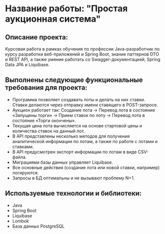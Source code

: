 # **Название работы: "Простая аукционная система"**

## Описание проекта: 
Курсовая работа в рамках обучения по профессии Java-разработчик по курсу разработки веб-приложений и Spring Boot, знание паттернов DTO и REST API, 
а также умение работать со Swagger-документацией, Spring Data JPA и Liquibase.

## Выполнены следующие функциональные требования для проекта:

- Программа позволяет создавать лоты и делать на них ставки. Ставки делаются через отправку имени ставящего в POST-запросе.
- Аукцион работает так: Создание лота -> Перевод лота в состояние «Запущены торги» -> Прием ставок по лоту -> Перевод лота в состояние «Торги окончены».
- Текущая цена лота вычисляется на основе стартовой цены и количества ставок на данный лот. 
- В API представлены несколько методов для получения аналитической информации по лотам, а также по работе с лотами и ставками.
- В API предусмотрен экспорт информации по лотам в виде CSV-файла. 
- Миграциями базы данных управляет Liquibase. 
- Все основные действия (создание лота или новой ставки, например) логируются.
- Запросы в БД оптимальны и не вызывают проблему N+1.

## Используемые технологии и библиотеки:

- Java
- Spring Boot
- Liquibase
- Lombok
- База данных PostgreSQL
